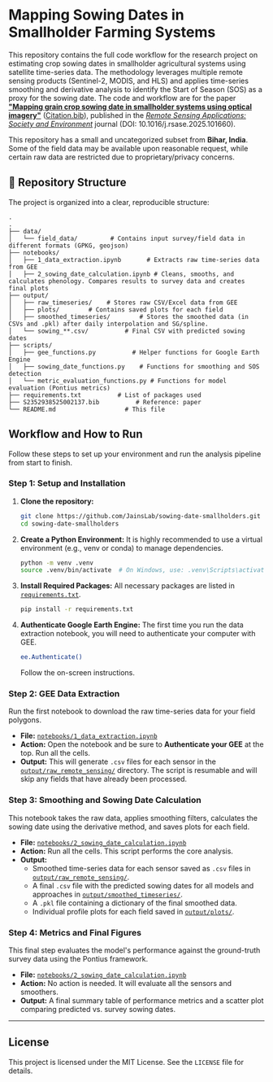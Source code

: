 # Mapping Sowing Dates in Smallholder Farming Systems

This repository contains the full code workflow for the research project on estimating crop sowing dates in smallholder agricultural systems using satellite time-series data. The methodology leverages multiple remote sensing products (Sentinel-2, MODIS, and HLS) and applies time-series smoothing and derivative analysis to identify the Start of Season (SOS) as a proxy for the sowing date. The code and workflow are for the paper [**"Mapping grain crop sowing date in smallholder systems using optical imagery"**](https://www.sciencedirect.com/science/article/pii/S2352938525002137) ([Citation.bib](./S2352938525002137.bib)), published in the [*Remote Sensing Applications: Society and Environment*](https://www.sciencedirect.com/journal/remote-sensing-applications-society-and-environment) journal (DOI: 10.1016/j.rsase.2025.101660). 

This repository has a small and uncategorized subset from **Bihar, India**. Some of the field data may be available upon reasonable request, while certain raw data are restricted due to proprietary/privacy concerns.


## 📂 Repository Structure

The project is organized into a clear, reproducible structure:
```
.
.
├── data/
│   └── field_data/         # Contains input survey/field data in different formats (GPKG, geojson)
├── notebooks/
│   ├── 1_data_extraction.ipynb       # Extracts raw time-series data from GEE
│   ├── 2_sowing_date_calculation.ipynb # Cleans, smooths, and calculates phenology. Compares results to survey data and creates final plots
├── output/
│   ├── raw_timeseries/    # Stores raw CSV/Excel data from GEE
│   ├── plots/        # Contains saved plots for each field
│   ├── smoothed_timeseries/        # Stores the smoothed data (in CSVs and .pkl) after daily interpolation and SG/spline.
│   └── sowing_**.csv/          # Final CSV with predicted sowing dates
├── scripts/
│   ├── gee_functions.py          # Helper functions for Google Earth Engine
│   ├── sowing_date_functions.py    # Functions for smoothing and SOS detection
│   └── metric_evaluation_functions.py # Functions for model evaluation (Pontius metrics)
├── requirements.txt          # List of packages used
├── S2352938525002137.bib          # Reference: paper
└── README.md                   # This file
```


## Workflow and How to Run

Follow these steps to set up your environment and run the analysis pipeline from start to finish.

### Step 1: Setup and Installation

1.  **Clone the repository:**
    ```bash
    git clone https://github.com/JainsLab/sowing-date-smallholders.git
    cd sowing-date-smallholders
    ```

2.  **Create a Python Environment:** It is highly recommended to use a virtual environment (e.g., venv or conda) to manage dependencies.
    ```bash
    python -m venv .venv
    source .venv/bin/activate  # On Windows, use: .venv\Scripts\activate
    ```

3.  **Install Required Packages:** All necessary packages are listed in [`requirements.txt`](./requirements.txt).
    ```bash
    pip install -r requirements.txt
    ```

4.  **Authenticate Google Earth Engine:** The first time you run the data extraction notebook, you will need to authenticate your computer with GEE.
    ```bash
    ee.Authenticate()
    ```
    Follow the on-screen instructions.

### Step 2: GEE Data Extraction
Run the first notebook to download the raw time-series data for your field polygons.

-   **File:** [`notebooks/1_data_extraction.ipynb`](./notebooks/1_data_extraction.ipynb)
-   **Action:** Open the notebook and be sure to **Authenticate your GEE** at the top. Run all the cells.
-   **Output:** This will generate `.csv` files for each sensor in the [`output/raw_remote_sensing/`](./output/raw_timeseries/) directory. The script is resumable and will skip any fields that have already been processed.

### Step 3: Smoothing and Sowing Date Calculation
This notebook takes the raw data, applies smoothing filters, calculates the sowing date using the derivative method, and saves plots for each field.

-   **File:** [`notebooks/2_sowing_date_calculation.ipynb`](./notebooks/2_sowing_date_calculation.ipynb)
-   **Action:** Run all the cells. This script performs the core analysis. 
-   **Output:**
    -   Smoothed time-series data for each sensor saved as `.csv` files in [`output/raw_remote_sensing/`](./output/raw_timeseries/).
    -   A final `.csv` file with the predicted sowing dates for all models and approaches in [`output/smoothed_timeseries/`](./output/smoothed_timeseries/).
    -   A `.pkl` file containing a dictionary of the final smoothed data.
    -   Individual profile plots for each field saved in [`output/plots/`](./output/plots/).

### Step 4: Metrics and Final Figures
This final step evaluates the model's performance against the ground-truth survey data using the Pontius framework.

-   **File:** [`notebooks/2_sowing_date_calculation.ipynb`](./notebooks/2_sowing_date_calculation.ipynb)
-   **Action:** No action is needed. It will evaluate all the sensors and smoothers.
-   **Output:** A final summary table of performance metrics and a scatter plot comparing predicted vs. survey sowing dates.

---

## License

This project is licensed under the MIT License. See the `LICENSE` file for details.